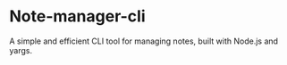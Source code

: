 # Note-manager-cli

A simple and efficient CLI tool for managing notes, built with Node.js and yargs.
